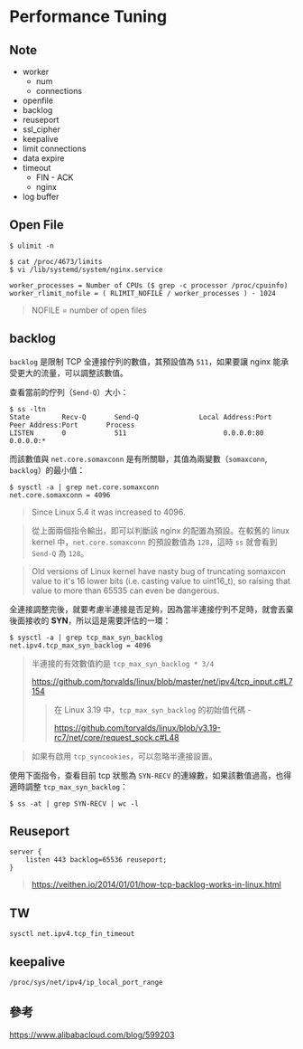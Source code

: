 # Performance Tuning

## Note

- worker
    - num
    - connections
- openfile
- backlog
- reuseport
- ssl_cipher
- keepalive
- limit connections
- data expire
- timeout
    - FIN - ACK
    - nginx
- log buffer

## Open File

```
$ ulimit -n
```

```
$ cat /proc/4673/limits
$ vi /lib/systemd/system/nginx.service
```

```
worker_processes = Number of CPUs ($ grep -c processor /proc/cpuinfo)
worker_rlimit_nofile = ( RLIMIT_NOFILE / worker_processes ) - 1024  
```

> NOFILE = number of open files

## backlog 

`backlog` 是限制 TCP 全連接佇列的數值，其預設值為 `511`，如果要讓 nginx 能承受更大的流量，可以調整該數值。

查看當前的佇列（`Send-Q`）大小：

```
$ ss -ltn
State        Recv-Q       Send-Q               Local Address:Port                Peer Address:Port       Process
LISTEN       0            511                        0.0.0.0:80                     0.0.0.0:*
```

而該數值與 `net.core.somaxconn` 是有所關聯，其值為兩變數（`somaxconn`, `backlog`）的最小值：

```
$ sysctl -a | grep net.core.somaxconn
net.core.somaxconn = 4096
```

>  Since Linux 5.4 it was increased to 4096.

> 從上面兩個指令輸出，即可以判斷該 nginx 的配置為預設。在較舊的 linux kernel 中，`net.core.somaxconn` 的預設數值為 `128`，這時 `ss` 就會看到 `Send-Q` 為 `128`。

> Old versions of Linux kernel have nasty bug of truncating somaxcon value to it's 16 lower bits (i.e. casting value to uint16_t), so raising that value to more than 65535 can even be dangerous. 

全連接調整完後，就要考慮半連接是否足夠，因為當半連接佇列不足時，就會丟棄後面接收的 **SYN**，所以這是需要評估的一環：

```
$ sysctl -a | grep tcp_max_syn_backlog
net.ipv4.tcp_max_syn_backlog = 4096
```

> 半連接的有效數值約是 `tcp_max_syn_backlog * 3/4`
>
> https://github.com/torvalds/linux/blob/master/net/ipv4/tcp_input.c#L7154
>
>
>> 在 Linux 3.19 中，`tcp_max_syn_backlog` 的初始值代碼 - 
>>
>> https://github.com/torvalds/linux/blob/v3.19-rc7/net/core/request_sock.c#L48
>>

> 如果有啟用 `tcp_syncookies`，可以忽略半連接設置。

使用下面指令，查看目前 tcp 狀態為 `SYN-RECV` 的連線數，如果該數值過高，也得適時調整 `tcp_max_syn_backlog`：

```
$ ss -at | grep SYN-RECV | wc -l
```

## Reuseport

```
server {
    listen 443 backlog=65536 reuseport;
}
```

> https://veithen.io/2014/01/01/how-tcp-backlog-works-in-linux.html

## TW

```
sysctl net.ipv4.tcp_fin_timeout
```

## keepalive

```
/proc/sys/net/ipv4/ip_local_port_range
```

## 參考

https://www.alibabacloud.com/blog/599203
